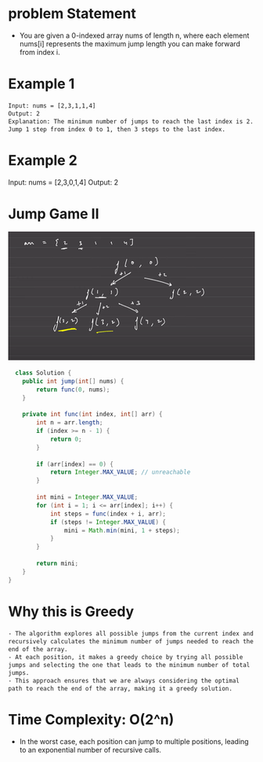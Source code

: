 # problem Statement 
 - You are given a 0-indexed array nums of length n, where each element nums[i] represents the maximum jump length you can make forward from index i.

# Example 1
    Input: nums = [2,3,1,1,4]
    Output: 2
    Explanation: The minimum number of jumps to reach the last index is 2. Jump 1 step from index 0 to 1, then 3 steps to the last index.


# Example 2
   Input: nums = [2,3,0,1,4]
   Output: 2

# Jump Game II
  ![Screenshot](../images/jumpgameII.png)

```java
  class Solution {
    public int jump(int[] nums) {
        return func(0, nums);
    }

    private int func(int index, int[] arr) {
        int n = arr.length;
        if (index >= n - 1) {
            return 0;
        }

        if (arr[index] == 0) {
            return Integer.MAX_VALUE; // unreachable
        }

        int mini = Integer.MAX_VALUE;
        for (int i = 1; i <= arr[index]; i++) {
            int steps = func(index + i, arr); 
            if (steps != Integer.MAX_VALUE) {
                mini = Math.min(mini, 1 + steps);
            }
        }

        return mini;
    }
}
```

# Why this is Greedy
    - The algorithm explores all possible jumps from the current index and recursively calculates the minimum number of jumps needed to reach the end of the array.
    - At each position, it makes a greedy choice by trying all possible jumps and selecting the one that leads to the minimum number of total jumps.
    - This approach ensures that we are always considering the optimal path to reach the end of the array, making it a greedy solution.
  
  
# Time Complexity: O(2^n)
  - In the worst case, each position can jump to multiple positions, leading to an exponential number of recursive calls.



        

